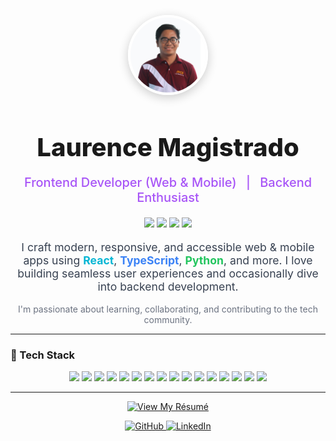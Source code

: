 <!-- About Me - Laurence Magistrado -->

<p align="center">
  <img src="readme-files/mypic.jpg" alt="Laurence" width="120" style="border-radius: 50%; border: 4px solid #fff; box-shadow: 0 4px 16px rgba(0,0,0,0.2); object-fit: cover;">
</p>

<h1 align="center" style="font-size:2.5rem; font-weight:800; margin-bottom:0.5em;">
  Laurence Magistrado
</h1>

<p align="center" style="font-size:1.25rem; color:#a855f7; font-weight:500;">
  Frontend Developer (Web & Mobile) <span style="margin:0 0.5em;">|</span> Backend Enthusiast
</p>

<p align="center">
  <img src="https://img.shields.io/badge/React-20232A?style=for-the-badge&logo=react&logoColor=61DAFB" />
  <img src="https://img.shields.io/badge/Node.js-339933?style=for-the-badge&logo=nodedotjs&logoColor=white" />
  <img src="https://img.shields.io/badge/Mobile-3DDC84?style=for-the-badge&logo=android&logoColor=white" />
  <img src="https://img.shields.io/badge/Web-4285F4?style=for-the-badge&logo=google-chrome&logoColor=white" />
</p>

<p align="center" style="font-size:1.1rem; color:#374151;">
  I craft modern, responsive, and accessible web & mobile apps using <b style="color:#06b6d4;">React</b>, <b style="color:#3b82f6;">TypeScript</b>, <b style="color:#22c55e;">Python</b>, and more. I love building seamless user experiences and occasionally dive into backend development.
</p>

<p align="center" style="color:#6b7280;">
  I'm passionate about learning, collaborating, and contributing to the tech community.
</p>

---

### 🚀 Tech Stack

<p align="center">
  <img src="https://img.shields.io/badge/HTML-E34F26?style=flat&logo=html5&logoColor=white" />
  <img src="https://img.shields.io/badge/CSS-1572B6?style=flat&logo=css3&logoColor=white" />
  <img src="https://img.shields.io/badge/JavaScript-F7DF1E?style=flat&logo=javascript&logoColor=black" />
  <img src="https://img.shields.io/badge/TypeScript-3178C6?style=flat&logo=typescript&logoColor=white" />
  <img src="https://img.shields.io/badge/React-20232A?style=flat&logo=react&logoColor=61DAFB" />
  <img src="https://img.shields.io/badge/Next.js-000?style=flat&logo=nextdotjs&logoColor=white" />
  <img src="https://img.shields.io/badge/Redux-593D88?style=flat&logo=redux&logoColor=white" />
  <img src="https://img.shields.io/badge/Python-3776AB?style=flat&logo=python&logoColor=white" />
  <img src="https://img.shields.io/badge/Flask-000?style=flat&logo=flask&logoColor=white" />
  <img src="https://img.shields.io/badge/MySQL-4479A1?style=flat&logo=mysql&logoColor=white" />
  <img src="https://img.shields.io/badge/React_Native-20232A?style=flat&logo=react&logoColor=61DAFB" />
  <img src="https://img.shields.io/badge/Expo-000020?style=flat&logo=expo&logoColor=white" />
  <img src="https://img.shields.io/badge/Node.js-339933?style=flat&logo=nodedotjs&logoColor=white" />
  <img src="https://img.shields.io/badge/Tailwind_CSS-38B2AC?style=flat&logo=tailwind-css&logoColor=white" />
  <img src="https://img.shields.io/badge/Bootstrap-7952B3?style=flat&logo=bootstrap&logoColor=white" />
  <img src="https://img.shields.io/badge/GitHub-181717?style=flat&logo=github&logoColor=white" />
</p>

---

<p align="center">
  <a href="https://laurencemagistrado.jobs180.com/" target="_blank">
    <img src="https://img.shields.io/badge/View%20My%20Résumé-06b6d4?style=for-the-badge&logo=readme&logoColor=white" alt="View My Résumé" />
  </a>
</p>

<p align="center">
  <a href="https://github.com/laurencemgst" target="_blank">
    <img src="https://img.shields.io/badge/GitHub-181717?style=for-the-badge&logo=github&logoColor=white" alt="GitHub" />
  </a>
  <a href="https://www.linkedin.com/in/laurence-magistrado/" target="_blank">
    <img src="https://img.shields.io/badge/LinkedIn-0A66C2?style=for-the-badge&logo=linkedin&logoColor=white" alt="LinkedIn" />
  </a>
</p>
